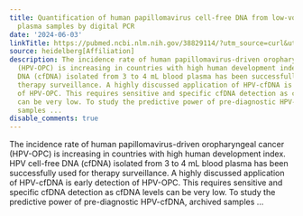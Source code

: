 ```yaml
---
title: Quantification of human papillomavirus cell-free DNA from low-volume blood
  plasma samples by digital PCR
date: '2024-06-03'
linkTitle: https://pubmed.ncbi.nlm.nih.gov/38829114/?utm_source=curl&utm_medium=rss&utm_campaign=pubmed-2&utm_content=1FakS-2QOkCT8HsMOQP1bCRQ4YzyumYOmxmF0moLsQ3dFB1E9V&fc=20220326224207&ff=20240603181530&v=2.18.0.post9+e462414
source: heidelberg[Affiliation]
description: The incidence rate of human papillomavirus-driven oropharyngeal cancer
  (HPV-OPC) is increasing in countries with high human development index. HPV cell-free
  DNA (cfDNA) isolated from 3 to 4 mL blood plasma has been successfully used for
  therapy surveillance. A highly discussed application of HPV-cfDNA is early detection
  of HPV-OPC. This requires sensitive and specific cfDNA detection as cfDNA levels
  can be very low. To study the predictive power of pre-diagnostic HPV-cfDNA, archived
  samples ...
disable_comments: true
---
```

The incidence rate of human papillomavirus-driven oropharyngeal cancer (HPV-OPC) is increasing in countries with high human development index. HPV cell-free DNA (cfDNA) isolated from 3 to 4 mL blood plasma has been successfully used for therapy surveillance. A highly discussed application of HPV-cfDNA is early detection of HPV-OPC. This requires sensitive and specific cfDNA detection as cfDNA levels can be very low. To study the predictive power of pre-diagnostic HPV-cfDNA, archived samples ...